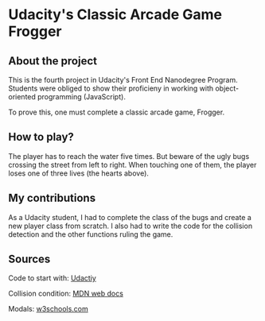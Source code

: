 # Udacity's Classic Arcade Game Frogger

## About the project

This is the fourth project in Udacity's Front End Nanodegree Program. Students were obliged to show their proficieny in working with object-oriented programming (JavaScript).

To prove this, one must complete a classic arcade game, Frogger.

## How to play?

The player has to reach the water five times. But beware of the ugly bugs crossing the street from left to right. When touching one of them, the player loses one of three lives (the hearts above).

## My contributions

As a Udacity student, I had to complete the class of the bugs and create a new player class from scratch. I also had to write the code for the collision detection and the other functions ruling the game.

## Sources

Code to start with: [Udactiy](https://de.udacity.com/)

Collision condition: [MDN web docs](https://developer.mozilla.org/en-US/docs/Games/Techniques/2D_collision_detection)

Modals: [w3schools.com](https://www.w3schools.com/howto/howto_css_modals.asp)